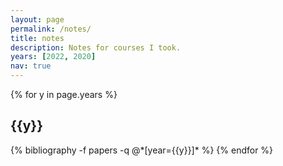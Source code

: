 ```yaml
---
layout: page
permalink: /notes/
title: notes
description: Notes for courses I took.
years: [2022, 2020]
nav: true
---
```


<div class="publications">
    {% for y in page.years %}
    <h2 class="year">{{y}}</h2>
    {% bibliography -f papers -q @*[year={{y}}]* %}
    {% endfor %}
</div>
